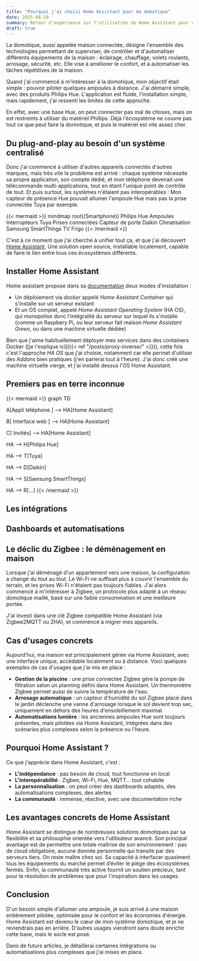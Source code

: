 ```yaml
---
title: "Pourquoi j'ai choisi Home Assistant pour ma domotique"
date: 2025-08-10
summary: Retour d'expérience sur l'utilisation de Home Assistant pour une maison connectée
draft: true
---
```


La domotique, aussi appelée maison connectée, désigne l'ensemble des technologies permettant de superviser, de contrôler et d'automatiser différents équipements de la maison : éclairage, chauffage, volets roulants, arrosage, sécurité, etc. Elle vise à améliorer le confort, et à automatiser les tâches répétitives de la maison.
 
Quand j'ai commencé à m'intéresser à la domotique, mon objectif était simple : pouvoir piloter quelques ampoules à distance. J'ai démarré simple, avec des produits Philips Hue. L'application est fluide, l'installation simple, mais rapidement, j'ai ressenti les limites de cette approche.

En effet, avec une base Hue, on peut connecter pas mal de choses, mais on est restreints à utiliser du matériel Phillips. Déjà l'écosystème ne couvre pas tout ce que peut faire la domotique, et puis le matériel est vite assez cher.


## Du plug-and-play au besoin d'un système centralisé

Donc j'ai commencé à utiliser d'autres appareils connectés d'autres marques, mais très vite le problème est arrivé : chaque système nécessite sa propre application, son compte dédié, et mon téléphone devenait une télécommande multi-applications, tout en étant l'unique point de contrôle de tout. Et puis surtout, les systèmes n'étaient pas interopérables : Mon capteur de présence Hue pouvait allumer l'ampoule Hue mais pas la prise connectée Tuya par exemple.

{{< mermaid >}}
mindmap
root((Smartphone))
  Philips Hue
    Ampoules
    Interrupteurs
  Tuya
    Prises connectées
    Capteur de porte
  Daikin
    Climatisation
  Samsung SmartThings
    TV
    Frigo
{{< /mermaid >}}


C'est à ce moment que j'ai cherché à unifier tout ça, et que j'ai découvert [Home Assistant](https://www.home-assistant.io/). Une solution open source, installable localement, capable de faire le lien entre tous ces écosystèmes différents.

## Installer Home Assistant

Home assistant propose dans sa [documentation](https://www.home-assistant.io/installation/) deux modes d'installation :
- Un déploiement via _docker_ appelé _Home Assistant Container_ qui s'installe sur un serveur existant
- Et un OS complet, appelé _Home Assistant Operating System_ (HA OS), qui monopolise donc l'intégralité du serveur sur lequel ils s'installe (comme un Raspbery Pi, ou leur serveur fait maison _Home Assistant Green_, ou dans une machine virtuelle dédiée)

Bien que j'aime habituellement déployer mes services dans des containers Docker ([je l'explique ici]({{< ref "/posts/proxy-inverse/" >}})), cette fois c'est l'approche _HA OS_ que j'ai choisie, notamment car elle permet d'utiliser des _Addons_ bien pratiques (j'en parlerai tout à l'heure). J'ai donc créé une machine virtuelle vierge, et j'ai installé dessus l'OS Home Assistant.


## Premiers pas en terre inconnue

{{< mermaid >}}
graph TD

A[Appli téléphone ] --> HA[Home Assistant]

B[ Interface web ] --> HA[Home Assistant]

C[ Invités] --> HA[Home Assistant]

HA --> H[Philips Hue]

HA --> T[Tuya]

HA --> D[Daikin]

HA --> S[Samsung SmartThings]

HA --> R[...]
{{< /mermaid >}}

## Les intégrations

## Dashboards et automatisations

## Le déclic du Zigbee : le déménagement en maison

Lorsque j'ai déménagé d'un appartement vers une maison, la configuration a changé du tout au tout. Le Wi-Fi ne suffisait plus à couvrir l'ensemble du terrain, et les prises Wi-Fi n'étaient pas toujours fiables. J'ai alors commencé à m'intéresser à Zigbee, un protocole plus adapté à un réseau domotique maillé, basé sur une faible consommation et une meilleure portée.

J'ai investi dans une clé Zigbee compatible Home Assistant (via Zigbee2MQTT ou ZHA), et commencé à migrer mes appareils.

## Cas d'usages concrets

Aujourd'hui, ma maison est principalement gérée via Home Assistant, avec une interface unique, accédable localement ou à distance. Voici quelques exemples de cas d'usages que j'ai mis en place :

- **Gestion de la piscine** : une prise connectée Zigbee gère la pompe de filtration selon un planning défini dans Home Assistant. Un thermomètre Zigbee permet aussi de suivre la température de l'eau.
- **Arrosage automatique** : un capteur d'humidité du sol Zigbee placé dans le jardin déclenche une vanne d'arrosage lorsque le sol devient trop sec, uniquement en dehors des heures d'ensoleillement maximal.
- **Automatisations lumière** : les anciennes ampoules Hue sont toujours présentes, mais pilotées via Home Assistant, intégrées dans des scénarios plus complexes selon la présence ou l'heure.

## Pourquoi Home Assistant ?

Ce que j'apprécie dans Home Assistant, c'est :

- **L'indépendance** : pas besoin de cloud, tout fonctionne en local
- **L'interopérabilité** : Zigbee, Wi-Fi, Hue, MQTT... tout cohabite
- **La personnalisation** : on peut créer des dashboards adaptés, des automatisations complexes, des alertes
- **La communauté** : immense, réactive, avec une documentation riche

## Les avantages concrets de Home Assistant

Home Assistant se distingue de nombreuses solutions domotiques par sa flexibilité et sa philosophie orientée vers l'utilisateur avancé. Son principal avantage est de permettre une totale maîtrise de son environnement : pas de cloud obligatoire, aucune donnée personnelle qui transite par des serveurs tiers. On reste maître chez soi. Sa capacité à interfacer quasiment tous les équipements du marché permet d’éviter le piège des écosystèmes fermés. Enfin, la communauté très active fournit un soutien précieux, tant pour la résolution de problèmes que pour l'inspiration dans les usages.

## Conclusion

D'un besoin simple d'allumer une ampoule, je suis arrivé à une maison entièrement pilotée, optimisée pour le confort et les économies d'énergie. Home Assistant est devenu le cœur de mon système domotique, et je ne reviendrais pas en arrière. D'autres usages viendront sans doute enrichir cette base, mais le socle est posé.

Dans de futurs articles, je détaillerai certaines intégrations ou automatisations plus complexes que j'ai mises en place.

